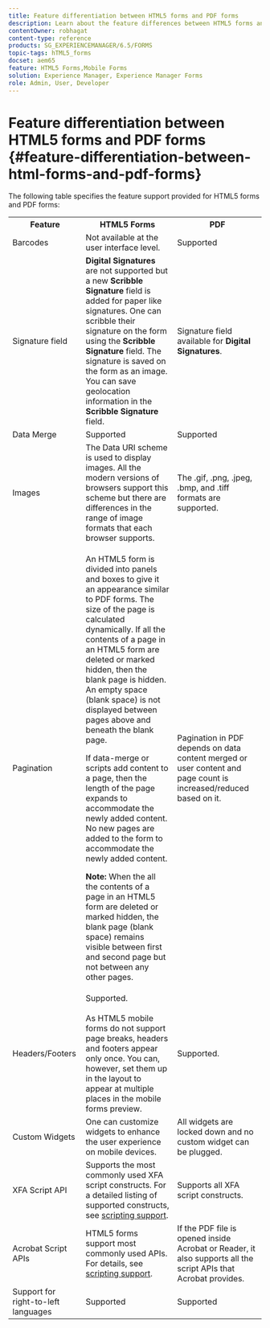 ```yaml
---
title: Feature differentiation between HTML5 forms and PDF forms
description: Learn about the feature differences between HTML5 forms and PDF forms.
contentOwner: robhagat
content-type: reference
products: SG_EXPERIENCEMANAGER/6.5/FORMS
topic-tags: hTML5_forms
docset: aem65
feature: HTML5 Forms,Mobile Forms
solution: Experience Manager, Experience Manager Forms
role: Admin, User, Developer
---
```

# Feature differentiation between HTML5 forms and PDF forms {#feature-differentiation-between-html-forms-and-pdf-forms}

The following table specifies the feature support provided for HTML5 forms and PDF forms:

<table>
 <tbody>
  <tr>
   <th>Feature</th>
   <th>HTML5 Forms</th>
   <th>PDF</th>
  </tr>
  <tr>
   <td>Barcodes<br /> </td>
   <td>Not available at the user interface level. </td>
   <td>Supported</td>
  </tr>
  <tr>
   <td>Signature field<br /> </td>
   <td><strong>Digital Signatures</strong> are not supported but a new <strong>Scribble Signature</strong> field is added for paper like signatures. One can scribble their signature on the form using the <strong>Scribble Signature</strong> field. The signature is saved on the form as an image. You can save geolocation information in the <strong>Scribble Signature</strong> field.</td>
   <td>Signature field available for <strong>Digital Signatures</strong>.</td>
  </tr>
  <tr>
   <td>Data Merge</td>
   <td>Supported</td>
   <td>Supported</td>
  </tr>
  <tr>
   <td>Images</td>
   <td>The Data URI scheme is used to display images. All the modern versions of browsers support this scheme but there are differences in the range of image formats that each browser supports.<br /> </td>
   <td>The .gif, .png, .jpeg, .bmp, and .tiff formats are supported.</td>
  </tr>
  <tr>
   <td>Pagination<br /> </td>
   <td><p>An HTML5 form is divided into panels and boxes to give it an appearance similar to PDF forms. The size of the page is calculated dynamically. If all the contents of a page in an HTML5 form are deleted or marked hidden, then the blank page is hidden. An empty space (blank space) is not displayed between pages above and beneath the blank page.</p> <p>If data-merge or scripts add content to a page, then the length of the page expands to accommodate the newly added content. No new pages are added to the form to accommodate the newly added content. </p> <p><strong>Note:</strong> When the all the contents of a page in an HTML5 form are deleted or marked hidden, the blank page (blank space) remains visible between first and second page but not between any other pages.</p> </td>
   <td>Pagination in PDF depends on data content merged or user content and page count is increased/reduced based on it.</td>
  </tr>
  <tr>
   <td>Headers/Footers </td>
   <td>Supported. <br /> <br /> As HTML5 mobile forms do not support page breaks, headers and footers appear only once. You can, however, set them up in the layout to appear at multiple places in the mobile forms preview.<br /> </td>
   <td>Supported.</td>
  </tr>
  <tr>
   <td>Custom Widgets</td>
   <td>One can customize widgets to enhance the user experience on mobile devices.<br /> </td>
   <td>All widgets are locked down and no custom widget can be plugged.<br /> </td>
  </tr>
  <tr>
   <td>XFA Script API</td>
   <td>Supports the most commonly used XFA script constructs. For a detailed listing of supported constructs, see <a href="/help/forms/using/scripting-support.md">scripting support</a>.</td>
   <td>Supports all XFA script constructs.</td>
  </tr>
  <tr>
   <td>Acrobat Script APIs </td>
   <td>HTML5 forms support most commonly used APIs. For details, see <a href="/help/forms/using/scripting-support.md">scripting support</a>.</td>
   <td>If the PDF file is opened inside Acrobat or Reader, it also supports all the script APIs that Acrobat provides.</td>
  </tr>
  <tr>
   <td>Support for right-to-left languages </td>
   <td>Supported</td>
   <td>Supported</td>
  </tr>
 </tbody>
</table>

<!--Follow the best practices to enable a form template for HTML5 renditions and ensure that the behavior and appearance of HTML5 forms and XFA-based PDF is consistent. For detailed list of best practices, see [Best practices to design an HTML5 form.](/help/forms/using/best-practices-design-html5-forms.md)-->

